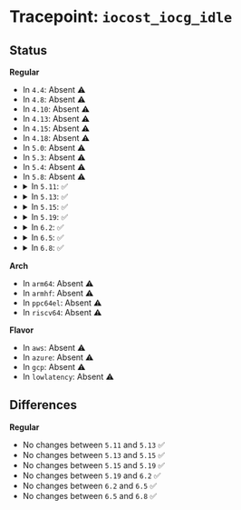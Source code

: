 # Tracepoint: <code>iocost_iocg_idle</code>

## Status
<b>Regular</b>
<ul>
<li>
In <code>4.4</code>: Absent ⚠️
</li>
<li>
In <code>4.8</code>: Absent ⚠️
</li>
<li>
In <code>4.10</code>: Absent ⚠️
</li>
<li>
In <code>4.13</code>: Absent ⚠️
</li>
<li>
In <code>4.15</code>: Absent ⚠️
</li>
<li>
In <code>4.18</code>: Absent ⚠️
</li>
<li>
In <code>5.0</code>: Absent ⚠️
</li>
<li>
In <code>5.3</code>: Absent ⚠️
</li>
<li>
In <code>5.4</code>: Absent ⚠️
</li>
<li>
In <code>5.8</code>: Absent ⚠️
</li>
<li>
<details>
<summary>In <code>5.11</code>: ✅</summary>

Event:

```c
struct trace_event_raw_iocost_iocg_state {
    struct trace_entry ent;
    u32 __data_loc_devname;
    u32 __data_loc_cgroup;
    u64 now;
    u64 vnow;
    u64 vrate;
    u64 last_period;
    u64 cur_period;
    u64 vtime;
    u32 weight;
    u32 inuse;
    u64 hweight_active;
    u64 hweight_inuse;
    char __data[0];
};
```
Function:

```c
void trace_event_raw_event_iocost_iocg_state(void *__data, struct ioc_gq *iocg, const char *path, struct ioc_now *now, u64 last_period, u64 cur_period, u64 vtime);
```
</details>
</li>
<li>
<details>
<summary>In <code>5.13</code>: ✅</summary>

Event:

```c
struct trace_event_raw_iocost_iocg_state {
    struct trace_entry ent;
    u32 __data_loc_devname;
    u32 __data_loc_cgroup;
    u64 now;
    u64 vnow;
    u64 vrate;
    u64 last_period;
    u64 cur_period;
    u64 vtime;
    u32 weight;
    u32 inuse;
    u64 hweight_active;
    u64 hweight_inuse;
    char __data[0];
};
```
Function:

```c
void trace_event_raw_event_iocost_iocg_state(void *__data, struct ioc_gq *iocg, const char *path, struct ioc_now *now, u64 last_period, u64 cur_period, u64 vtime);
```
</details>
</li>
<li>
<details>
<summary>In <code>5.15</code>: ✅</summary>

Event:

```c
struct trace_event_raw_iocost_iocg_state {
    struct trace_entry ent;
    u32 __data_loc_devname;
    u32 __data_loc_cgroup;
    u64 now;
    u64 vnow;
    u64 vrate;
    u64 last_period;
    u64 cur_period;
    u64 vtime;
    u32 weight;
    u32 inuse;
    u64 hweight_active;
    u64 hweight_inuse;
    char __data[0];
};
```
Function:

```c
void trace_event_raw_event_iocost_iocg_state(void *__data, struct ioc_gq *iocg, const char *path, struct ioc_now *now, u64 last_period, u64 cur_period, u64 vtime);
```
</details>
</li>
<li>
<details>
<summary>In <code>5.19</code>: ✅</summary>

Event:

```c
struct trace_event_raw_iocost_iocg_state {
    struct trace_entry ent;
    u32 __data_loc_devname;
    u32 __data_loc_cgroup;
    u64 now;
    u64 vnow;
    u64 vrate;
    u64 last_period;
    u64 cur_period;
    u64 vtime;
    u32 weight;
    u32 inuse;
    u64 hweight_active;
    u64 hweight_inuse;
    char __data[0];
};
```
Function:

```c
void trace_event_raw_event_iocost_iocg_state(void *__data, struct ioc_gq *iocg, const char *path, struct ioc_now *now, u64 last_period, u64 cur_period, u64 vtime);
```
</details>
</li>
<li>
<details>
<summary>In <code>6.2</code>: ✅</summary>

Event:

```c
struct trace_event_raw_iocost_iocg_state {
    struct trace_entry ent;
    u32 __data_loc_devname;
    u32 __data_loc_cgroup;
    u64 now;
    u64 vnow;
    u64 vrate;
    u64 last_period;
    u64 cur_period;
    u64 vtime;
    u32 weight;
    u32 inuse;
    u64 hweight_active;
    u64 hweight_inuse;
    char __data[0];
};
```
Function:

```c
void trace_event_raw_event_iocost_iocg_state(void *__data, struct ioc_gq *iocg, const char *path, struct ioc_now *now, u64 last_period, u64 cur_period, u64 vtime);
```
</details>
</li>
<li>
<details>
<summary>In <code>6.5</code>: ✅</summary>

Event:

```c
struct trace_event_raw_iocost_iocg_state {
    struct trace_entry ent;
    u32 __data_loc_devname;
    u32 __data_loc_cgroup;
    u64 now;
    u64 vnow;
    u64 vrate;
    u64 last_period;
    u64 cur_period;
    u64 vtime;
    u32 weight;
    u32 inuse;
    u64 hweight_active;
    u64 hweight_inuse;
    char __data[0];
};
```
Function:

```c
void trace_event_raw_event_iocost_iocg_state(void *__data, struct ioc_gq *iocg, const char *path, struct ioc_now *now, u64 last_period, u64 cur_period, u64 vtime);
```
</details>
</li>
<li>
<details>
<summary>In <code>6.8</code>: ✅</summary>

Event:

```c
struct trace_event_raw_iocost_iocg_state {
    struct trace_entry ent;
    u32 __data_loc_devname;
    u32 __data_loc_cgroup;
    u64 now;
    u64 vnow;
    u64 vrate;
    u64 last_period;
    u64 cur_period;
    u64 vtime;
    u32 weight;
    u32 inuse;
    u64 hweight_active;
    u64 hweight_inuse;
    char __data[0];
};
```
Function:

```c
void trace_event_raw_event_iocost_iocg_state(void *__data, struct ioc_gq *iocg, const char *path, struct ioc_now *now, u64 last_period, u64 cur_period, u64 vtime);
```
</details>
</li>
</ul>
<b>Arch</b>
<ul>
<li>
In <code>arm64</code>: Absent ⚠️
</li>
<li>
In <code>armhf</code>: Absent ⚠️
</li>
<li>
In <code>ppc64el</code>: Absent ⚠️
</li>
<li>
In <code>riscv64</code>: Absent ⚠️
</li>
</ul>
<b>Flavor</b>
<ul>
<li>
In <code>aws</code>: Absent ⚠️
</li>
<li>
In <code>azure</code>: Absent ⚠️
</li>
<li>
In <code>gcp</code>: Absent ⚠️
</li>
<li>
In <code>lowlatency</code>: Absent ⚠️
</li>
</ul>

## Differences
<b>Regular</b>
<ul>
<li>
No changes between <code>5.11</code> and <code>5.13</code> ✅
</li>
<li>
No changes between <code>5.13</code> and <code>5.15</code> ✅
</li>
<li>
No changes between <code>5.15</code> and <code>5.19</code> ✅
</li>
<li>
No changes between <code>5.19</code> and <code>6.2</code> ✅
</li>
<li>
No changes between <code>6.2</code> and <code>6.5</code> ✅
</li>
<li>
No changes between <code>6.5</code> and <code>6.8</code> ✅
</li>
</ul>
